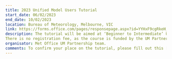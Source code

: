 ```yaml
---
title: 2023 Unified Model Users Tutorial
start_date: 06/02/2023
end_date: 10/02/2023
location: Bureau of Meteorology, Melbourne, VIC
link: https://forms.office.com/pages/responsepage.aspx?id=YYHxF9cgRkeH_VD-PjtmGVrsgB-8uetKhf_JeSsv04VUQVg1Wk9XMjVDVFFMVUpSWTZITjlPQjBUWC4u
description: The tutorial will be aimed at ‘Beginner to Intermediate’ UM Users. The tutorial will be structured as mornings with talks and seminars in conference rooms at the Bureau, and then break out sessions in afternoons for practicals on rose/cylc, global climate configurations, nesting suite and regional configurations, UM working practices and LFRic data. If you are unsure if this tutorial is suitable for your level of expertise, please don’t hesitate to contact luke.roberts(at)metoffice.gov.uk or bethan.white(at)bom.gov.au
There is no registration fee, as the course is funded by the UM Partnership, but participants are expected to support their own travel and subsistence. More details on course content/structure and pre-reading will be sent out nearer the time (mid-January).
organisator: Met Office UM Partnership team.
comments: To confirm your place on the tutorial, please fill out this [form](https://aus01.safelinks.protection.outlook.com/?url=https%3A%2F%2Fforms.office.com%2Fr%2F6pAuzT711r&data=05%7C01%7Cromain.beucher%40anu.edu.au%7C8d4b5438846945b0de8108dacb9ff4ce%7Ce37d725cab5c46249ae5f0533e486437%7C0%7C0%7C638046185407541122%7CUnknown%7CTWFpbGZsb3d8eyJWIjoiMC4wLjAwMDAiLCJQIjoiV2luMzIiLCJBTiI6Ik1haWwiLCJXVCI6Mn0%3D%7C1000%7C%7C%7C&sdata=u%2FsrS6VsI%2FAFHd11e2VopcMsMqdKZ11UNu%2BN2OmgMzU%3D&reserved=0)
---
```


